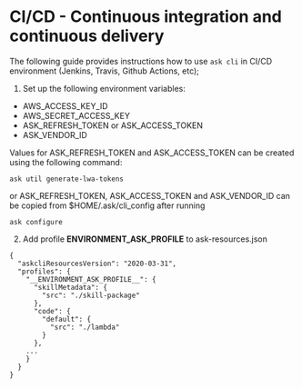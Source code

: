 # CI/CD - Continuous integration and continuous delivery

The following guide provides instructions how to use `ask cli` in CI/CD environment (Jenkins, Travis, Github Actions, etc);

1) Set up the following environment variables:
 - AWS_ACCESS_KEY_ID
 - AWS_SECRET_ACCESS_KEY
 - ASK_REFRESH_TOKEN or ASK_ACCESS_TOKEN
 - ASK_VENDOR_ID

Values for ASK_REFRESH_TOKEN and ASK_ACCESS_TOKEN can be created using the following command:
```
ask util generate-lwa-tokens
```
or ASK_REFRESH_TOKEN, ASK_ACCESS_TOKEN and ASK_VENDOR_ID can be copied from $HOME/.ask/cli_config after running
```
ask configure
```

2) Add profile __ENVIRONMENT_ASK_PROFILE__ to ask-resources.json
```
{
  "askcliResourcesVersion": "2020-03-31",
  "profiles": {
    "__ENVIRONMENT_ASK_PROFILE__": {
      "skillMetadata": {
        "src": "./skill-package"
      },
      "code": {
        "default": {
          "src": "./lambda"
        }
      },
    ...
    }
  }
}

```